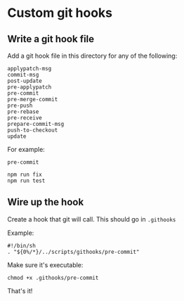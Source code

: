 # Custom git hooks

## Write a git hook file

Add a git hook file in this directory for any of the following:

```text
applypatch-msg
commit-msg
post-update
pre-applypatch
pre-commit
pre-merge-commit
pre-push
pre-rebase
pre-receive
prepare-commit-msg
push-to-checkout
update
```

For example:

`pre-commit`

```text
npm run fix
npm run test
```

## Wire up the hook

Create a hook that git will call. This should go in `.githooks`

Example:

```text
#!/bin/sh
. "${0%/*}/../scripts/githooks/pre-commit"
```

Make sure it's executable:

```text
chmod +x .githooks/pre-commit
```

That's it!
